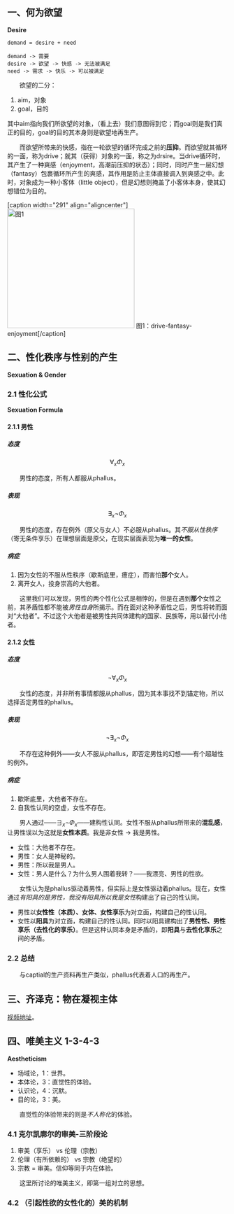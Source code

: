 ## 一、何为欲望
**Desire**

```
demand = desire + need

demand -> 需要
desire -> 欲望 -> 快感 -> 无法被满足
need -> 需求 -> 快乐 -> 可以被满足
```

&emsp;&emsp;欲望的二分：

1. aim，对象
2. goal，目的

其中aim指向我们所欲望的对象，（看上去）我们意图得到它；而goal则是我们真正的目的，goal的目的其本身则是欲望地再生产。

&emsp;&emsp;而欲望所带来的快感，指在一轮欲望的循环完成之前的**压抑**。而欲望就其循环的一面，称为drive；就其（获得）对象的一面，称之为drsire。当drive循环时，其产生了一种爽感（enjoyment，高潮前压抑的状态）；同时，同时产生一层幻想（fantasy）包裹循环所产生的爽感，其作用是防止主体直接调入到爽感之中。此时，对象成为一种小客体（little object），但是幻想则掩盖了小客体本身，使其幻想错位为目的。

[caption width="291" align="aligncenter"]<img src="https://cdn.swordofmorning.com/SwordofMorning/Article%20Images/Philosophy/VMYX/DesireEconomics/drive_fantasy_enjoyment.drawio.png" width="291" height="273" alt="图1" class="size-full" /> 图1：drive-fantasy-enjoyment[/caption]

## 二、性化秩序与性别的产生
**Sexuation & Gender**

### 2.1 性化公式
**Sexuation Formula**

#### 2.1.1 男性

##### 态度

$$
{ \forall \mathop{{}}\nolimits_{{x}} \Phi \mathop{{}}\nolimits_{{x}}}
$$

&emsp;&emsp;男性的态度，所有人都服从phallus。

##### 表现

$$
{ \exists \mathop{{}}\nolimits_{{x}} \neg  \Phi \mathop{{}}\nolimits_{{x}}}
$$

&emsp;&emsp;男性的态度，存在例外（原父与女人）不必服从phallus。其*不服从性秩序*（寄无条件享乐）在理想层面是原父，在现实层面表现为**唯一的女性**。

##### 病症

1. 因为女性的不服从性秩序（歇斯底里，癔症），而害怕**那个**女人。
2. 离开女人，投身崇高的大他者。

&emsp;&emsp;这里我们可以发现，男性的两个性化公式是相悖的，但是在遇到**那个**女性之前，其矛盾性都不能被*男性自身*所揭示。而在面对这种矛盾性之后，男性将转而面对“大他者”。不过这个大他者是被男性共同体建构的国家、民族等，用以替代小他者。

#### 2.1.2 女性

##### 态度

$$
{ \neg  \forall \mathop{{}}\nolimits_{{x}} \Phi \mathop{{}}\nolimits_{{x}}}
$$

&emsp;&emsp;女性的态度，并非所有事情都服从phallus，因为其本事找不到锚定物，所以选择否定男性的phallus。

##### 表现

$$
{ \neg  \exists \mathop{{}}\nolimits_{{x}} \neg  \Phi \mathop{{}}\nolimits_{{x}}}
$$

&emsp;&emsp;不存在这种例外——女人不服从phallus，即否定男性的幻想——有个超越性的例外。

##### 病症

1. 歇斯底里，大他者不存在。
2. 自我性认同的空虚，女性不存在。

&emsp;&emsp;男人通过——${ \exists \mathop{{}}\nolimits_{{x}} \neg  \Phi \mathop{{}}\nolimits_{{x}}}$——建构性认同。女性不服从phallus所带来的**混乱感**，让男性误以为这就是**女性本质**。我是非女性 -> 我是男性。

- 女性：大他者不存在。
- 男性：女人是神秘的。
- 男性：所以我是男人。
- 女性：男人是什么？为什么男人围着我转？——我漂亮、男性的性欲。

&emsp;&emsp;女性认为是phallus驱动着男性，但实际上是女性驱动着phallus。现在，女性通过*有阳具的是男性，我没有阳具所以我是女性*构建出了自己的性认同。

- 男性以**女性性（本质）、女体、女性享乐**为对立面，构建自己的性认同。
- 女性以**阳具**为对立面，构建自己的性认同。同时以阳具建构出了**男性性、男性享乐（去性化的享乐）**。但是这种认同本身是矛盾的，即**阳具**与**去性化享乐**之间的矛盾。

### 2.2 总结

&emsp;&emsp;与captial的生产资料再生产类似，phallus代表着人口的再生产。

## 三、齐泽克：物在凝视主体

<a href = "https://www.bilibili.com/video/BV1TK4y1W7fY">视频地址</a>。

## 四、唯美主义 1-3-4-3
**Aestheticism**

- 场域论，1：世界。
- 本体论，3：直觉性的体验。
- 认识论，4：沉默。
- 目的论，3：美。

&emsp;&emsp;直觉性的体验带来的则是*不人称化*的体验。

### 4.1 克尔凯廓尔的审美-三阶段论

1. 审美（享乐） vs 伦理（宗教）
2. 伦理（有所依赖的） vs 宗教（绝望的）
3. 宗教 = 审美。信仰等同于内在体验。

&emsp;&emsp;这里所讨论的唯美主义，即第一组对立的思想。

### 4.2 （引起性欲的女性化的）美的机制

&emsp;&emsp;